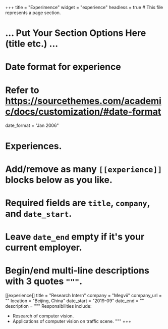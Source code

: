 +++
title = "Experimence"
widget = "experience"
headless = true  # This file represents a page section.

# ... Put Your Section Options Here (title etc.) ...

# Date format for experience
#   Refer to https://sourcethemes.com/academic/docs/customization/#date-format
date_format = "Jan 2006"

# Experiences.
#   Add/remove as many `[[experience]]` blocks below as you like.
#   Required fields are `title`, `company`, and `date_start`.
#   Leave `date_end` empty if it's your current employer.
#   Begin/end multi-line descriptions with 3 quotes `"""`.
[[experience]]
  title = "Research Intern"
  company = "Megvii"
  company_url = ""
  location = "Beijing, China"
  date_start = "2019-09"
  date_end = ""
  description = """
  Responsibilities include:
  * Research of computer vision.
  * Applications of computer vision on traffic scene.
  """
+++
